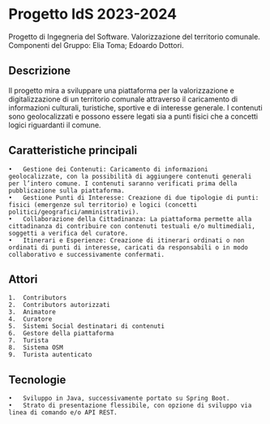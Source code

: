 # Progetto IdS 2023-2024
Progetto di Ingegneria del Software. Valorizzazione del territorio comunale.
Componenti del Gruppo: Elia Toma; Edoardo Dottori.
## Descrizione
Il progetto mira a sviluppare una piattaforma per la valorizzazione e digitalizzazione di un territorio comunale attraverso il caricamento di informazioni culturali, turistiche, sportive e di interesse generale. I contenuti sono geolocalizzati e possono essere legati sia a punti fisici che a concetti logici riguardanti il comune.
## Caratteristiche principali
	•	Gestione dei Contenuti: Caricamento di informazioni geolocalizzate, con la possibilità di aggiungere contenuti generali per l’intero comune. I contenuti saranno verificati prima della pubblicazione sulla piattaforma.
	•	Gestione Punti di Interesse: Creazione di due tipologie di punti: fisici (emergenze sul territorio) e logici (concetti politici/geografici/amministrativi).
	•	Collaborazione della Cittadinanza: La piattaforma permette alla cittadinanza di contribuire con contenuti testuali e/o multimediali, soggetti a verifica del curatore.
	•	Itinerari e Esperienze: Creazione di itinerari ordinati o non ordinati di punti di interesse, caricati da responsabili o in modo collaborativo e successivamente confermati.
## Attori
	1.	Contributors
	2.	Contributors autorizzati
	3.	Animatore
	4.	Curatore
	5.	Sistemi Social destinatari di contenuti
	6.	Gestore della piattaforma
	7.	Turista
	8.	Sistema OSM
	9.	Turista autenticato
## Tecnologie
	•	Sviluppo in Java, successivamente portato su Spring Boot.
	•	Strato di presentazione flessibile, con opzione di sviluppo via linea di comando e/o API REST.